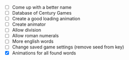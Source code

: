 - [ ] Come up with a better name
- [ ] Database of Century Games
- [ ] Create a good loading animation
- [ ] Create animator
- [ ] Allow division
- [ ] Allow roman numerals
- [ ] More english words
- [ ] Change saved game settings (remove seed from key)
- [x] Animations for all found words
